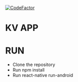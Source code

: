 [![CodeFactor](https://www.codefactor.io/repository/github/gauravpatil1/kvs/badge)](https://www.codefactor.io/repository/github/juniorojha/kvs)

# KV APP

# RUN
* Clone the repository
* Run npm install
* Run react-native run-android
